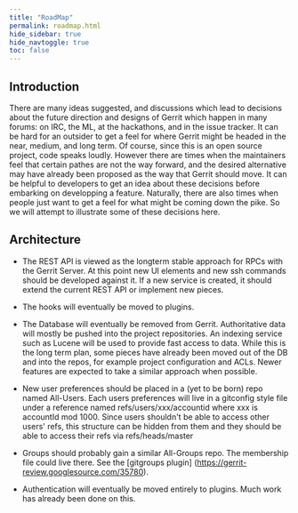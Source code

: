 ```yaml
---
title: "RoadMap"
permalink: roadmap.html
hide_sidebar: true
hide_navtoggle: true
toc: false
---
```


## Introduction

There are many ideas suggested, and discussions which lead to decisions about
the future direction and designs of Gerrit which happen in many forums: on IRC,
the ML, at the hackathons, and in the issue tracker. It can be hard for an
outsider to get a feel for where Gerrit might be headed in the near, medium, and
long term. Of course, since this is an open source project, code speaks loudly.
However there are times when the maintainers feel that certain pathes are not
the way forward, and the desired alternative may have already been proposed as
the way that Gerrit should move. It can be helpful to developers to get an idea
about these decisions before embarking on developping a feature. Naturally,
there are also times when people just want to get a feel for what might be
coming down the pike. So we will attempt to illustrate some of these decisions
here.

## Architecture

*   The REST API is viewed as the longterm stable approach for RPCs with the
    Gerrit Server. At this point new UI elements and new ssh commands should be
    developed against it. If a new service is created, it should extend the
    current REST API or implement new pieces.

*   The hooks will eventually be moved to plugins.

*   The Database will eventually be removed from Gerrit. Authoritative data will
    mostly be pushed into the project repositories. An indexing service such as
    Lucene will be used to provide fast access to data. While this is the long
    term plan, some pieces have already been moved out of the DB and into the
    repos, for example project configuration and ACLs. Newer features are
    expected to take a similar approach when possible.

*   New user preferences should be placed in a (yet to be born) repo named
    All-Users. Each users preferences will live in a gitconfig style file under
    a reference named refs/users/xxx/accountid where xxx is accountId mod 1000.
    Since users shouldn't be able to access other users' refs, this structure
    can be hidden from them and they should be able to access their refs via
    refs/heads/master

*   Groups should probably gain a similar All-Groups repo. The membership file
    could live there. See the [gitgroups plugin]
    (https://gerrit-review.googlesource.com/35780).

*   Authentication will eventually be moved entirely to plugins. Much work has
    already been done on this.
